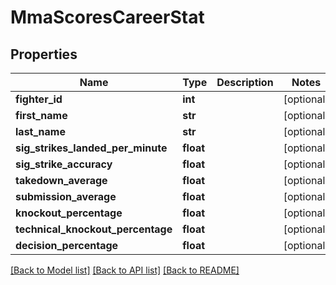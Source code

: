 # MmaScoresCareerStat

## Properties
Name | Type | Description | Notes
------------ | ------------- | ------------- | -------------
**fighter_id** | **int** |  | [optional] 
**first_name** | **str** |  | [optional] 
**last_name** | **str** |  | [optional] 
**sig_strikes_landed_per_minute** | **float** |  | [optional] 
**sig_strike_accuracy** | **float** |  | [optional] 
**takedown_average** | **float** |  | [optional] 
**submission_average** | **float** |  | [optional] 
**knockout_percentage** | **float** |  | [optional] 
**technical_knockout_percentage** | **float** |  | [optional] 
**decision_percentage** | **float** |  | [optional] 

[[Back to Model list]](../README.md#documentation-for-models) [[Back to API list]](../README.md#documentation-for-api-endpoints) [[Back to README]](../README.md)

